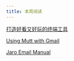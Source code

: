 ```yaml
---
title: 本周阅读
---
```



[打造好看又好玩的终端工具](https://medium.com/the-code-review/make-your-terminal-more-colourful-and-productive-with-iterm2-and-zsh-11b91607b98c#8f6c )

[Using Mutt with Gmail](http://www.andrews-corner.org/linux/mutt.html#download)

[Jaro Email Manual](https://files.dyne.org/jaromail/jaromail-manual.pdf)


